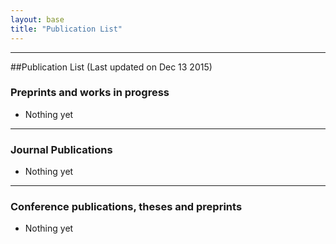 ```yaml
---
layout: base
title: "Publication List"
---
```


---------

##Publication List (Last updated on Dec 13 2015)



### Preprints and works in progress

 - Nothing yet
 
-----

### Journal Publications


 - Nothing yet

-----

### Conference publications, theses and preprints

 - Nothing yet

